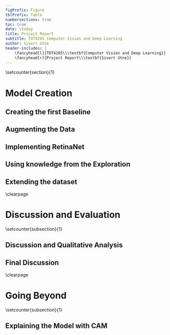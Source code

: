 ```yaml
---
figPrefix: Figure
tblPrefix: Table
numbersections: true
toc: true
date: \today
title: Project Report
subtitle: TDT4265 Computer Vision and Deep Learning
author: Sivert Utne
header-includes: |
    \fancyhead[l]{TDT4265\\\textbf{Computer Vision and Deep Learning}}
    \fancyhead[r]{Project Report\\\textbf{Sivert Utne}}
---
```



\setcounter{section}{1}
# Model Creation

## Creating the first Baseline

## Augmenting the Data

## Implementing RetinaNet

## Using knowledge from the Exploration

## Extending the dataset





\clearpage
# Discussion and Evaluation

\setcounter{subsection}{1}
<!-- ## Quantitative Analysis -->

## Discussion and Qualitative Analysis

## Final Discussion









\clearpage
# Going Beyond

\setcounter{subsection}{1}
## Explaining the Model with CAM